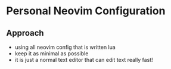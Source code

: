 # Personal Neovim Configuration
## Approach
- using all neovim config that is written lua
- keep it as minimal as possible
- it is just a normal text editor that can edit text really fast!

